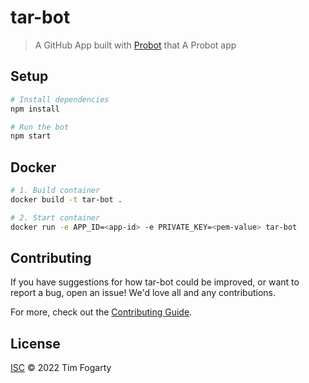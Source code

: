 # tar-bot

> A GitHub App built with [Probot](https://github.com/probot/probot) that A Probot app

## Setup

```sh
# Install dependencies
npm install

# Run the bot
npm start
```

## Docker

```sh
# 1. Build container
docker build -t tar-bot .

# 2. Start container
docker run -e APP_ID=<app-id> -e PRIVATE_KEY=<pem-value> tar-bot
```

## Contributing

If you have suggestions for how tar-bot could be improved, or want to report a bug, open an issue! We'd love all and any contributions.

For more, check out the [Contributing Guide](CONTRIBUTING.md).

## License

[ISC](LICENSE) © 2022 Tim Fogarty
